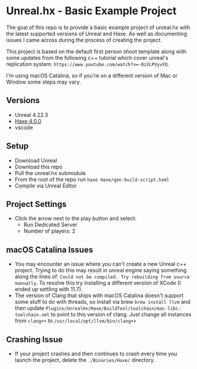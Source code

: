 # Unreal.hx - Basic Example Project

The goal of this repo is to provide a basic example project of unreal.hx with the latest supported versions of Unreal and Haxe. As well as documenting issues I came across during the process of creating the project.

This project is based on the default first person shoot template along with some updates from the following c++ tutorial which cover unreal's replication system: `https://www.youtube.com/watch?v=-0iVLPVyvFQ`.

I'm using macOS Catalina, so if you're on a different version of Mac or Window some steps may vary.

## Versions

* Unreal 4.22.3
* [Haxe 4.0.0](https://haxe.org/download/version/4.0.0/)
* vscode

## Setup

* Download Unreal
* Download this repo
* Pull the unreal.hx submodule
* From the root of the repo run `haxe Haxe/gen-build-script.hxml`
* Compile via Unreal Editor

## Project Settings
* Click the arrow next to the play button and select:
  * Run Dedicated Server
  * Number of players: 2

## macOS Catalina Issues

* You may encounter an issue where you can't create a new Unreal c++ project. Trying to do this may result in unreal engine saying something along the lines of: `Could not be compiled. Try rebuilding from source manually`. To resolve this try installing a different version of XCode (I ended up settling with 11.7).
* The version of Clang that ships with macOS Catalina doesn't support some stuff to do with threads, so install via brew `brew install llvm` and then update `Plugins/UnrealHx/Haxe/BuildTool/toolchain/mac-libc-toolchain.xml` to point to this version of clang. Just change all instances from `clang++` to `/usr/local/opt/llvm/bin/clang++`

## Crashing Issue

* If your project crashes and then continues to crash every time you launch the project, delete the `./Binaries/Haxe/` directory.